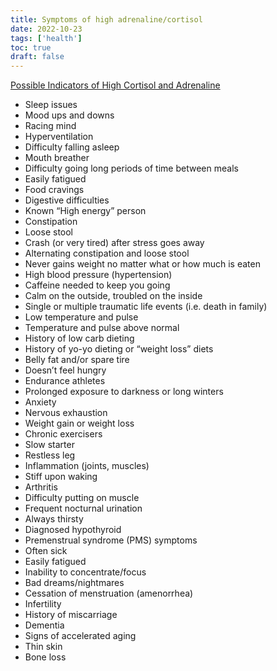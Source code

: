 ```yaml
---
title: Symptoms of high adrenaline/cortisol
date: 2022-10-23
tags: ['health']
toc: true
draft: false
---
```


[Possible Indicators of High Cortisol and Adrenaline](https://www.functionalps.com/blog/2012/01/13/indicators-of-high-cortisol-and-adrenaline/)

- Sleep issues
- Mood ups and downs
- Racing mind
- Hyperventilation
- Difficulty falling asleep
- Mouth breather
- Difficulty going long periods of time between meals
- Easily fatigued
- Food cravings
- Digestive difficulties
- Known “High energy” person
- Constipation
- Loose stool
- Crash (or very tired) after stress goes away
- Alternating constipation and loose stool
- Never gains weight no matter what or how much is eaten
- High blood pressure (hypertension)
- Caffeine needed to keep you going
- Calm on the outside, troubled on the inside
- Single or multiple traumatic life events (i.e. death in family)
- Low temperature and pulse
- Temperature and pulse above normal
- History of low carb dieting
- History of yo-yo dieting or “weight loss” diets
- Belly fat and/or spare tire
- Doesn’t feel hungry
- Endurance athletes
- Prolonged exposure to darkness or long winters
- Anxiety
- Nervous exhaustion
- Weight gain or weight loss
- Chronic exercisers
- Slow starter
- Restless leg
- Inflammation (joints, muscles)
- Stiff upon waking
- Arthritis
- Difficulty putting on muscle
- Frequent nocturnal urination
- Always thirsty
- Diagnosed hypothyroid
- Premenstrual syndrome (PMS) symptoms
- Often sick
- Easily fatigued
- Inability to concentrate/focus
- Bad dreams/nightmares
- Cessation of menstruation (amenorrhea)
- Infertility
- History of miscarriage
- Dementia
- Signs of accelerated aging
- Thin skin
- Bone loss
